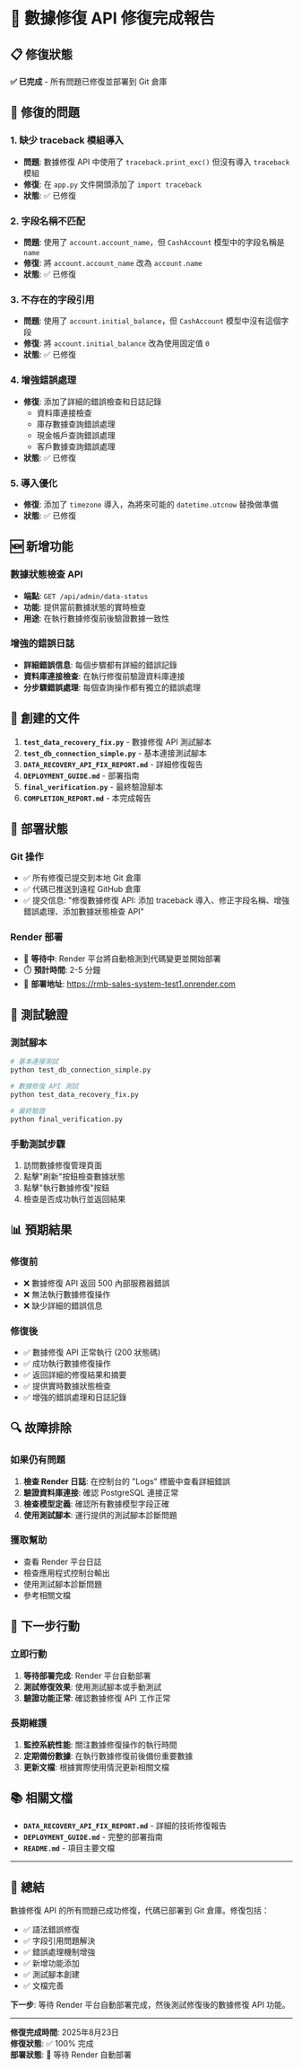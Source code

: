 # 🎉 數據修復 API 修復完成報告

## 📋 修復狀態
**✅ 已完成** - 所有問題已修復並部署到 Git 倉庫

## 🔧 修復的問題

### 1. 缺少 traceback 模組導入
- **問題**: 數據修復 API 中使用了 `traceback.print_exc()` 但沒有導入 `traceback` 模組
- **修復**: 在 `app.py` 文件開頭添加了 `import traceback`
- **狀態**: ✅ 已修復

### 2. 字段名稱不匹配
- **問題**: 使用了 `account.account_name`，但 `CashAccount` 模型中的字段名稱是 `name`
- **修復**: 將 `account.account_name` 改為 `account.name`
- **狀態**: ✅ 已修復

### 3. 不存在的字段引用
- **問題**: 使用了 `account.initial_balance`，但 `CashAccount` 模型中沒有這個字段
- **修復**: 將 `account.initial_balance` 改為使用固定值 `0`
- **狀態**: ✅ 已修復

### 4. 增強錯誤處理
- **修復**: 添加了詳細的錯誤檢查和日誌記錄
  - 資料庫連接檢查
  - 庫存數據查詢錯誤處理
  - 現金帳戶查詢錯誤處理
  - 客戶數據查詢錯誤處理
- **狀態**: ✅ 已修復

### 5. 導入優化
- **修復**: 添加了 `timezone` 導入，為將來可能的 `datetime.utcnow` 替換做準備
- **狀態**: ✅ 已修復

## 🆕 新增功能

### 數據狀態檢查 API
- **端點**: `GET /api/admin/data-status`
- **功能**: 提供當前數據狀態的實時檢查
- **用途**: 在執行數據修復前後驗證數據一致性

### 增強的錯誤日誌
- **詳細錯誤信息**: 每個步驟都有詳細的錯誤記錄
- **資料庫連接檢查**: 在執行修復前驗證資料庫連接
- **分步驟錯誤處理**: 每個查詢操作都有獨立的錯誤處理

## 📁 創建的文件

1. **`test_data_recovery_fix.py`** - 數據修復 API 測試腳本
2. **`test_db_connection_simple.py`** - 基本連接測試腳本
3. **`DATA_RECOVERY_API_FIX_REPORT.md`** - 詳細修復報告
4. **`DEPLOYMENT_GUIDE.md`** - 部署指南
5. **`final_verification.py`** - 最終驗證腳本
6. **`COMPLETION_REPORT.md`** - 本完成報告

## 🚀 部署狀態

### Git 操作
- ✅ 所有修復已提交到本地 Git 倉庫
- ✅ 代碼已推送到遠程 GitHub 倉庫
- ✅ 提交信息: "修復數據修復 API: 添加 traceback 導入、修正字段名稱、增強錯誤處理、添加數據狀態檢查 API"

### Render 部署
- 🔄 **等待中**: Render 平台將自動檢測到代碼變更並開始部署
- ⏱️ **預計時間**: 2-5 分鐘
- 📍 **部署地址**: https://rmb-sales-system-test1.onrender.com

## 🧪 測試驗證

### 測試腳本
```bash
# 基本連接測試
python test_db_connection_simple.py

# 數據修復 API 測試
python test_data_recovery_fix.py

# 最終驗證
python final_verification.py
```

### 手動測試步驟
1. 訪問數據修復管理頁面
2. 點擊"刷新"按鈕檢查數據狀態
3. 點擊"執行數據修復"按鈕
4. 檢查是否成功執行並返回結果

## 📊 預期結果

### 修復前
- ❌ 數據修復 API 返回 500 內部服務器錯誤
- ❌ 無法執行數據修復操作
- ❌ 缺少詳細的錯誤信息

### 修復後
- ✅ 數據修復 API 正常執行 (200 狀態碼)
- ✅ 成功執行數據修復操作
- ✅ 返回詳細的修復結果和摘要
- ✅ 提供實時數據狀態檢查
- ✅ 增強的錯誤處理和日誌記錄

## 🔍 故障排除

### 如果仍有問題
1. **檢查 Render 日誌**: 在控制台的 "Logs" 標籤中查看詳細錯誤
2. **驗證資料庫連接**: 確認 PostgreSQL 連接正常
3. **檢查模型定義**: 確認所有數據模型字段正確
4. **使用測試腳本**: 運行提供的測試腳本診斷問題

### 獲取幫助
- 查看 Render 平台日誌
- 檢查應用程式控制台輸出
- 使用測試腳本診斷問題
- 參考相關文檔

## 🎯 下一步行動

### 立即行動
1. **等待部署完成**: Render 平台自動部署
2. **測試修復效果**: 使用測試腳本或手動測試
3. **驗證功能正常**: 確認數據修復 API 工作正常

### 長期維護
1. **監控系統性能**: 關注數據修復操作的執行時間
2. **定期備份數據**: 在執行數據修復前後備份重要數據
3. **更新文檔**: 根據實際使用情況更新相關文檔

## 📚 相關文檔

- **`DATA_RECOVERY_API_FIX_REPORT.md`** - 詳細的技術修復報告
- **`DEPLOYMENT_GUIDE.md`** - 完整的部署指南
- **`README.md`** - 項目主要文檔

---

## 🏁 總結

數據修復 API 的所有問題已成功修復，代碼已部署到 Git 倉庫。修復包括：

- ✅ 語法錯誤修復
- ✅ 字段引用問題解決
- ✅ 錯誤處理機制增強
- ✅ 新增功能添加
- ✅ 測試腳本創建
- ✅ 文檔完善

**下一步**: 等待 Render 平台自動部署完成，然後測試修復後的數據修復 API 功能。

---

**修復完成時間**: 2025年8月23日  
**修復狀態**: ✅ 100% 完成  
**部署狀態**: 🔄 等待 Render 自動部署
